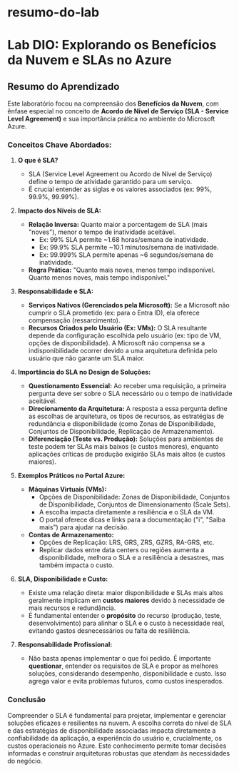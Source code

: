 # resumo-do-lab
# Lab DIO: Explorando os Benefícios da Nuvem e SLAs no Azure

## Resumo do Aprendizado

Este laboratório focou na compreensão dos **Benefícios da Nuvem**, com ênfase especial no conceito de **Acordo de Nível de Serviço (SLA - Service Level Agreement)** e sua importância prática no ambiente do Microsoft Azure.

### Conceitos Chave Abordados:

1.  **O que é SLA?**
    *   SLA (Service Level Agreement ou Acordo de Nível de Serviço) define o tempo de atividade garantido para um serviço.
    *   É crucial entender as siglas e os valores associados (ex: 99%, 99.9%, 99.99%).

2.  **Impacto dos Níveis de SLA:**
    *   **Relação Inversa:** Quanto maior a porcentagem de SLA (mais "noves"), menor o tempo de inatividade aceitável.
        *   Ex: 99% SLA permite ~1.68 horas/semana de inatividade.
        *   Ex: 99.9% SLA permite ~10.1 minutos/semana de inatividade.
        *   Ex: 99.999% SLA permite apenas ~6 segundos/semana de inatividade.
    *   **Regra Prática:** "Quanto mais noves, menos tempo indisponível. Quanto menos noves, mais tempo indisponível."

3.  **Responsabilidade e SLA:**
    *   **Serviços Nativos (Gerenciados pela Microsoft):** Se a Microsoft não cumprir o SLA prometido (ex: para o Entra ID), ela oferece compensação (ressarcimento).
    *   **Recursos Criados pelo Usuário (Ex: VMs):** O SLA resultante depende da configuração escolhida pelo usuário (ex: tipo de VM, opções de disponibilidade). A Microsoft não compensa se a indisponibilidade ocorrer devido a uma arquitetura definida pelo usuário que não garante um SLA maior.

4.  **Importância do SLA no Design de Soluções:**
    *   **Questionamento Essencial:** Ao receber uma requisição, a primeira pergunta deve ser sobre o SLA necessário ou o tempo de inatividade aceitável.
    *   **Direcionamento da Arquitetura:** A resposta a essa pergunta define as escolhas de arquitetura, os tipos de recursos, as estratégias de redundância e disponibilidade (como Zonas de Disponibilidade, Conjuntos de Disponibilidade, Replicação de Armazenamento).
    *   **Diferenciação (Teste vs. Produção):** Soluções para ambientes de teste podem ter SLAs mais baixos (e custos menores), enquanto aplicações críticas de produção exigirão SLAs mais altos (e custos maiores).

5.  **Exemplos Práticos no Portal Azure:**
    *   **Máquinas Virtuais (VMs):**
        *   Opções de Disponibilidade: Zonas de Disponibilidade, Conjuntos de Disponibilidade, Conjuntos de Dimensionamento (Scale Sets).
        *   A escolha impacta diretamente a resiliência e o SLA da VM.
        *   O portal oferece dicas e links para a documentação ("i", "Saiba mais") para ajudar na decisão.
    *   **Contas de Armazenamento:**
        *   Opções de Replicação: LRS, GRS, ZRS, GZRS, RA-GRS, etc.
        *   Replicar dados entre data centers ou regiões aumenta a disponibilidade, melhora o SLA e a resiliência a desastres, mas também impacta o custo.

6.  **SLA, Disponibilidade e Custo:**
    *   Existe uma relação direta: maior disponibilidade e SLAs mais altos geralmente implicam em **custos maiores** devido à necessidade de mais recursos e redundância.
    *   É fundamental entender o **propósito** do recurso (produção, teste, desenvolvimento) para alinhar o SLA e o custo à necessidade real, evitando gastos desnecessários ou falta de resiliência.

7.  **Responsabilidade Profissional:**
    *   Não basta apenas implementar o que foi pedido. É importante **questionar**, entender os requisitos de SLA e propor as melhores soluções, considerando desempenho, disponibilidade e custo. Isso agrega valor e evita problemas futuros, como custos inesperados.

### Conclusão

Compreender o SLA é fundamental para projetar, implementar e gerenciar soluções eficazes e resilientes na nuvem. A escolha correta do nível de SLA e das estratégias de disponibilidade associadas impacta diretamente a confiabilidade da aplicação, a experiência do usuário e, crucialmente, os custos operacionais no Azure. Este conhecimento permite tomar decisões informadas e construir arquiteturas robustas que atendam às necessidades do negócio.
